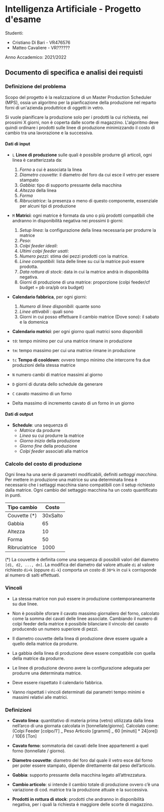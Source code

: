 # Intelligenza Artificiale - Progetto d'esame

Studenti:

- Cristiano Di Bari - VR476576
- Matteo Cavaliere - VR??????

Anno Accademico: 2021/2022

## Documento di specifica e analisi dei requisti

### Definizione del problema

Scopo del progetto è la realizzazione di un Master Production Scheduler (MPS), ossia un algoritmo per la pianficazione della produzione nel reparto forni di un'azienda produttrice di oggetti in vetro.

Si vuole pianificare la produzione solo per i prodotti la cui richiesta, nei prossimi X giorni, non è coperta dalle scorte di magazzino. L'algoritmo deve quindi ordinare i prodotti sulle linee di produzione minimizzando il costo di cambio tra una lavorazione e la successiva.

#### Dati di input

- `L` **Linee di produzione** sulle quali è possibile produrre gli articoli, ogni linea è caratterizzata da:

  1.  _Forno_ a cui è associata la linea
  2.  _Diametro couvette_: il diametro del foro da cui esce il vetro per essere stampato
  3.  _Gabbia_: tipo di supporto pressante della macchina
  4.  _Altezza_ della linea
  5.  _Forma_
  6.  _Ribruciatrice_: la presenza o meno di questo componente, essenziale per alcuni tipi di produzione

- `M` **Matrici**: ogni matrice è formata da uno o più prodotti compatibili che andranno in disponibilità negativa nei prossimi `D` giorni:

  1.  _Setup linea_: la configurazione della linea necessaria per produrre la matrice
  2.  _Peso_:
  3.  _Colpi feeder ideali_:
  4.  _Ultimi colpi feeder usati_:
  5.  _Numero pezzi_: stima dei pezzi prodotti con la matrice.
  6.  _Linee compatibili_: lista delle linee su cui la matrice può essere prodotta.
  7.  _Data rottura di stock_: data in cui la matrice andrà in disponibilità negativa.
  8.  Giorni di produzione di una matrice: proporzione (colpi feeder/cf budget = pb ora/pb ora budget)

- **Calendario fabbrica**, per ogni giorni:

  1.  _Numero di linee disponibili_: quante sono
  2.  _Linee attivabili_ : quali sono
  3.  Giorni in cui posso effettuare il cambio matrice (Dove sono): il sabato e la domenica

- **Calendario matrici**: per ogni giorno quali matrici sono disponibili

- `t0`: tempo minimo per cui una matrice rimane in produzione

- `tm`: tempo massimo per cui una matrice rimane in produzione

- `tc` **Tempo di cooldown**: ovvero tempo minimo che intercorre fra due produzioni della stessa matrice

- `N` numero cambi di matrice massimi al giorno

- `D` giorni di durata dello schedule da generare

- `C` cavato massimo di un forno

- Delta massimo di incremento cavato di un forno in un giorno

#### Dati di output

- **Schedule**: una sequenza di
  - _Matrice_ da produrre
  - _Linea_ su cui produrre la matrice
  - _Giorno inizio_ della produzione
  - _Giorno fine_ della produzione
  - _Colpi feeder_ associati alla matrice

### Calcolo del costo di produzione

Ogni linea ha una serie di parametri modificabili, definiti _settaggi macchina_. Per mettere in produzione una matrice su una determinata linea è necessario che i settaggi macchina siano compatibili con il setup richiesto dalla matrice.
Ogni cambio del settaggio macchina ha un costo quantificato in punti.

| Tipo cambio   | Costo    |
| ------------- | -------- |
| Couvette (\*) | 30xSalto |
| Gabbia        | 65       |
| Altezza       | 10       |
| Forma         | 50       |
| Ribruciatrice | 1000     |

(\*) La couvette è definita come una sequenza di possibili valori del diametro `[d1, d2, ..., dn]`. La modifica del diametro dal valore attuale `di` al valore richiesto `di+k` (oppure `di-k`) comporta un costo di `30*k` in cui `k` corrisponde al numero di salti effettuati.

### Vincoli

- La stessa matrice non può essere in produzione contemporaneamente su due linee.

- Non è possibile sforare il cavato massimo giornaliero del forno, calcolato come la somma dei cavati delle linee associate. Cambiando il numero di colpi feeder della matrice è possibile bilanciare il vincolo del cavato producendo un numero superiore di pezzi.

- Il diametro couvette della linea di produzione deve essere uguale a quello della matrice da produrre.

- La gabbia della linea di produzione deve essere compatibile con quella della matrice da produrre.

- Le linee di produzione devono avere la configurazione adeguata per produrre una determinata matrice.

- Deve essere rispettato il calendario fabbrica.

- Vanno rispettati i vincoli determinati dai parametri tempo minimi e massimi relativi alle matrici.

### Definizioni

- **Cavato linea**: quantitativo di materia prima (vetro) utilizzata dalla linea nell’arco di una giornata calcolata in [tonnellate/giorno]. Calcolato come: (Colpi Feeder [colpo/1’] _ Peso Articolo [grammi] _ 60 [minuti] \* 24[ore]) / 10E6 [Ton]

- **Cavato forno**: sommatoria dei cavati delle linee appartenenti a quel forno (tonnellate / giorno).

- **Diametro couvette**: diametro del foro dal quale il vetro esce dal forno per poter essere stampato, dipende direttamente dal peso dell’articolo.

- **Gabbia**: supporto pressante della macchina legato all’attrezzatura.

- **Cambio articolo**: si intende il cambio totale di produzione ovvero c’è una variazione di cod. matrice tra la produzione attuale e la successiva.

- **Prodotti in rottura di stock**: prodotti che andranno in disponibilità negativa, per i quali la richiesta è maggiore delle scorte di magazzino.
